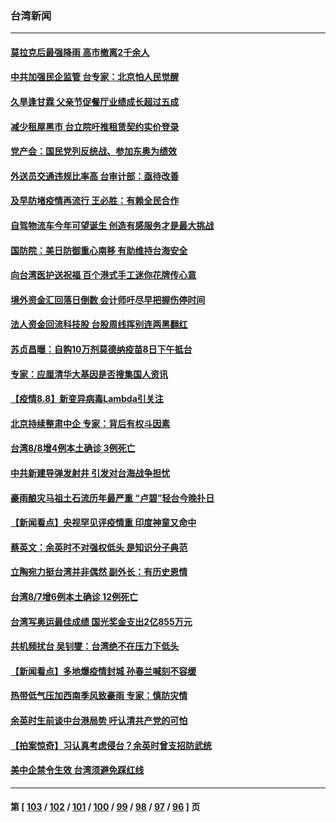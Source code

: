 ### 台湾新闻
---
#### [莫拉克后最强降雨 高市撤离2千余人](../../pages/ncid1349361/n13148002.md) 
#### [中共加强民企监管 台专家：北京怕人民觉醒](../../pages/ncid1349361/n13147939.md) 
#### [久旱逢甘霖 父亲节促餐厅业绩成长超过五成](../../pages/ncid1349361/n13147944.md) 
#### [减少租屋黑市 台立院吁推租赁契约实价登录](../../pages/ncid1349361/n13147890.md) 
#### [党产会：国民党列反统战、参加东奥为绩效](../../pages/ncid1349361/n13147894.md) 
#### [外送员交通违规比率高 台审计部：亟待改善](../../pages/ncid1349361/n13147892.md) 
#### [及早防堵疫情再流行 王必胜：有赖全民合作](../../pages/ncid1349361/n13147785.md) 
#### [自驾物流车今年可望诞生 创造有感服务才是最大挑战](../../pages/ncid1349361/n13147732.md) 
#### [国防院：美日防御重心南移 有助维持台海安全](../../pages/ncid1349361/n13147735.md) 
#### [向台湾医护送祝福 百个港式手工迷你花牌传心意](../../pages/ncid1349361/n13147457.md) 
#### [境外资金汇回落日倒数 会计师吁尽早把握伤停时间](../../pages/ncid1349361/n13147647.md) 
#### [法人资金回流科技股 台股周线挥别连两黑翻红](../../pages/ncid1349361/n13147644.md) 
#### [苏贞昌曝：自购10万剂莫德纳疫苗8日下午抵台](../../pages/ncid1349361/n13147120.md) 
#### [专家：应厘清华大基因是否搜集国人资讯](../../pages/ncid1349361/n13147863.md) 
#### [【疫情8.8】新变异病毒Lambda引关注](../../pages/ncid1349361/n13147626.md) 
#### [北京持续整肃中企 专家：背后有权斗因素](../../pages/ncid1349361/n13147238.md) 
#### [台湾8/8增4例本土确诊 3例死亡](../../pages/ncid1349361/n13147358.md) 
#### [中共新建导弹发射井 引发对台海战争担忧](../../pages/ncid1349361/n13132148.md) 
#### [豪雨酿灾马祖土石流历年最严重 “卢碧”轻台今晚扑日](../../pages/ncid1349361/n13147188.md) 
#### [【新闻看点】央视罕见评疫情重 印度神童又命中](../../pages/ncid1349361/n13146392.md) 
#### [蔡英文：余英时不对强权低头 是知识分子典范](../../pages/ncid1349361/n13145968.md) 
#### [立陶宛力挺台湾并非偶然 副外长：有历史恩情](../../pages/ncid1349361/n13145917.md) 
#### [台湾8/7增6例本土确诊 12例死亡](../../pages/ncid1349361/n13145860.md) 
#### [台湾写奥运最佳成绩 国光奖金支出2亿855万元](../../pages/ncid1349361/n13145930.md) 
#### [共机频扰台 吴钊燮：台湾绝不在压力下低头](../../pages/ncid1349361/n13145313.md) 
#### [【新闻看点‭】多地爆疫情封城 孙春兰喊刻不容缓](../../pages/ncid1349361/n13144788.md) 
#### [热带低气压加西南季风致豪雨 专家：慎防灾情](../../pages/ncid1349361/n13145213.md) 
#### [余英时生前谈中台港局势 吁认清共产党的可怕](../../pages/ncid1349361/n13140984.md) 
#### [【拍案惊奇】习认真考虑侵台？余英时曾支招防武统](../../pages/ncid1349361/n13142904.md) 
#### [美中企禁令生效 台湾须避免踩红线](../../pages/ncid1349361/n13144121.md) 

---
#### 第 [ [103](./103.md) / [102](./102.md) / [101](./101.md) / [100](./100.md) / [99](./99.md) / [98](./98.md) / [97](./97.md) / [96](./96.md) ] 页
